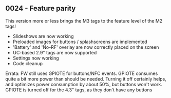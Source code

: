## 0024 - Feature parity ##
This version more or less brings the M3 tags to the feature level of the M2 tags!
- Slideshows are now working
- Preloaded images for buttons / splashscreens are implemented
- 'Battery' and 'No-RF' overlay are now correctly placed on the screen
- UC-based 2.9" tags are now supported
- Settings now working
- Code cleanup

Errata: FW still uses GPIOTE for buttons/NFC events. GPIOTE consumes quite a bit more power than should be needed. Turning it off certainly helps, and optimizes power consumption by about 50%, but buttons won't work. GPIOTE is turned off for the 4.3" tags, as they don't have any buttons